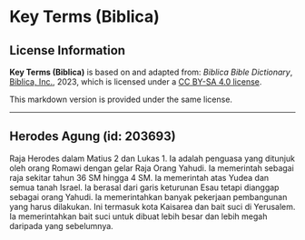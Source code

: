 # Key Terms (Biblica)

## License Information

**Key Terms (Biblica)** is based on and adapted from: _Biblica Bible Dictionary_, [Biblica, Inc.](https://www.biblica.com/), 2023, which is licensed under a [CC BY-SA 4.0 license](https://creativecommons.org/licenses/by-sa/4.0/legalcode.en).

This markdown version is provided under the same license.



--------------------------------

## Herodes Agung (id: 203693)

Raja Herodes dalam Matius 2 dan Lukas 1\. Ia adalah penguasa yang ditunjuk oleh orang Romawi dengan gelar Raja Orang Yahudi. Ia memerintah sebagai raja sekitar tahun 36 SM hingga 4 SM. Ia memerintah atas Yudea dan semua tanah Israel. Ia berasal dari garis keturunan Esau tetapi dianggap sebagai orang Yahudi. Ia memerintahkan banyak pekerjaan pembangunan yang harus dilakukan. Ini termasuk kota Kaisarea dan bait suci di Yerusalem. Ia memerintahkan bait suci untuk dibuat lebih besar dan lebih megah daripada yang sebelumnya. 


